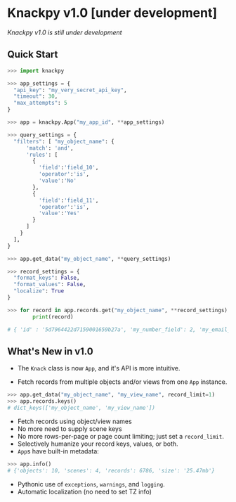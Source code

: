 # Knackpy v1.0 [under development]

*Knackpy v1.0 is still under development*

## Quick Start

```python
>>> import knackpy

>>> app_settings = {
  "api_key": "my_very_secret_api_key",
  "timeout": 30,
  "max_attempts": 5
}

>>> app = knackpy.App("my_app_id", **app_settings)

>>> query_settings = {
  "filters": [ "my_object_name": {
      'match': 'and',
      'rules': [
        {
          'field':'field_10',
          'operator':'is',
          'value':'No'
        },
        {
          'field':'field_11',
          'operator':'is',
          'value':'Yes'
        }
      ]
    }
  ],
}

>>> app.get_data("my_object_name", **query_settings)

>>> record_settings = {
  "format_keys": False,
  "format_values": False,
  "localize": True
}

>>> for record in app.records.get("my_object_name", **record_settings):
        print(record)

# { 'id' : '5d7964422d7159001659b27a', 'my_number_field': 2, 'my_email_field': 'knackpy_user@genius.town' }  

```

## What's New in v1.0

* The `Knack` class is now `App`, and it's API is more intuitive.

* Fetch records from multiple objects and/or views from one `App` instance.

```python
>>> app.get_data("my_object_name", "my_view_name", record_limit=1)
>>> app.records.keys()
# dict_keys(['my_object_name', 'my_view_name'])

```

* Fetch records using object/view names
* No more need to supply scene keys
* No more rows-per-page or page count limiting; just set a `record_limit`.
* Selectively humanize your record keys, values, or both. 
* `App`s have built-in metadata:

```python
>>> app.info()
# {'objects': 10, 'scenes': 4, 'records': 6786, 'size': '25.47mb'}
```

* Pythonic use of `exceptions`, `warnings`, and `logging`.
* Automatic localization (no need to set TZ info)